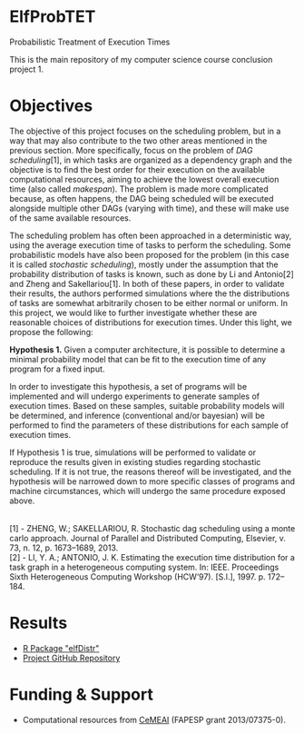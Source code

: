 # ElfProbTET
Probabilistic Treatment of Execution Times

This is the main repository of my computer science course conclusion project 1.

<div class="container text-justify">
  <h1>Objectives</h1>
  <p>
    The objective of this project focuses on the scheduling problem, but in a way that may also contribute to the two other areas mentioned in the previous section.
    More specifically, focus on the problem of <i>DAG scheduling</i>[1],
      in which tasks are organized as a dependency graph and the objective is to find the best order for their execution on the available computational resources,
      aiming to achieve the lowest overall execution time (also called <i>makespan</i>).
    The problem is made more complicated because, as often happens, the DAG being scheduled will be executed alongside multiple other DAGs (varying with time),
      and these will make use of the same available resources.
  </p>
  <p>
    The scheduling problem has often been approached in a deterministic way, using the average execution time of tasks to perform the scheduling.
    Some probabilistic models have also been proposed for the problem (in this case it is called <i>stochastic scheduling</i>),
      mostly under the assumption that the probability distribution of tasks is known,
      such as done by Li and Antonio[2] and Zheng and Sakellariou[1].
    In both of these papers, in order to validate their results, the authors performed simulations where the the distributions of tasks are somewhat arbitrarily chosen to be either normal or uniform.
    In this project, we would like to further investigate whether these are reasonable choices of distributions for execution times.
    Under this light, we propose the following:
  </p>
  <p>
    <b>Hypothesis 1.</b>
    Given a computer architecture, it is possible to determine a minimal probability model that can be fit to the execution time of any program for a fixed input.
  </p>
  <p>
    In order to investigate this hypothesis, a set of programs will be implemented and will undergo experiments to generate samples of execution times.
    Based on these samples, suitable probability models will be determined, and inference (conventional and/or bayesian) will be performed to find the parameters of these distributions for each sample of execution times.
  </p>
  <p>
    If Hypothesis 1 is true, simulations will be performed to validate or reproduce the results given in existing studies regarding stochastic scheduling.
    If it is not true, the reasons thereof will be investigated, and the hypothesis will be narrowed down to more specific classes of programs and machine circumstances,
      which will undergo the same procedure exposed above.
  </p>
  <p style="margin-top: 2rem;">
    [1] - ZHENG, W.; SAKELLARIOU, R. Stochastic dag scheduling using a monte carlo approach. Journal of Parallel and Distributed Computing, Elsevier, v. 73, n. 12, p. 1673–1689, 2013.
    <br>
    [2] - LI, Y. A.; ANTONIO, J. K. Estimating the execution time distribution for a task graph in a heterogeneous computing system.
      In: IEEE. Proceedings Sixth Heterogeneous Computing Workshop (HCW’97). [S.l.], 1997. p. 172–184.
  </p>
</div>

<div class="container">
  <h1>Results</h1>
  <ul>
    <li><a target="_blank" href="https://cran.r-project.org/web/packages/elfDistr/index.html">R Package "elfDistr"</a></li>
    <li><a target="_blank" href="https://github.com/matheushjs/ElfProbTET">Project GitHub Repository</a></li>
  </ul>
</div>

<div class="container">
  <h1>Funding & Support</h1>
  <ul>
    <li>
      Computational resources from <a target="_blank" href="http://www.cemeai.icmc.usp.br/">CeMEAI</a> (FAPESP grant 2013/07375-0).
    </li>
  </ul>
</div>
